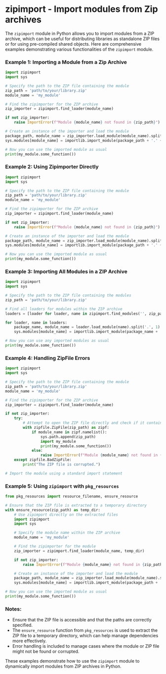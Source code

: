 # zipimport - Import modules from Zip archives

The `zipimport` module in Python allows you to import modules from a ZIP archive, which can be useful for distributing libraries as standalone ZIP files or for using pre-compiled shared objects. Here are comprehensive examples demonstrating various functionalities of the `zipimport` module.

### Example 1: Importing a Module from a Zip Archive

```python
import zipimport
import sys

# Specify the path to the ZIP file containing the module
zip_path = 'path/to/your/library.zip'
module_name = 'my_module'

# Find the zipimporter for the ZIP archive
zip_importer = zipimport.find_loader(module_name)

if not zip_importer:
    raise ImportError(f"Module {module_name} not found in {zip_path}")

# Create an instance of the importer and load the module
package_path, module_name = zip_importer.load_module(module_name).split('.', 1)
sys.modules[module_name] = importlib.import_module(package_path + '.' + module_name)

# Now you can use the imported module as usual
print(my_module.some_function())
```

### Example 2: Using Zipimporter Directly

```python
import zipimport
import sys

# Specify the path to the ZIP file containing the module
zip_path = 'path/to/your/library.zip'
module_name = 'my_module'

# Find the zipimporter for the ZIP archive
zip_importer = zipimport.find_loader(module_name)

if not zip_importer:
    raise ImportError(f"Module {module_name} not found in {zip_path}")

# Create an instance of the importer and load the module
package_path, module_name = zip_importer.load_module(module_name).split('.', 1)
sys.modules[module_name] = importlib.import_module(package_path + '.' + module_name)

# Now you can use the imported module as usual
print(my_module.some_function())
```

### Example 3: Importing All Modules in a ZIP Archive

```python
import zipimport
import sys

# Specify the path to the ZIP file containing the modules
zip_path = 'path/to/your/library.zip'

# Find all loaders for modules within the ZIP archive
loaders = [loader for loader, name in zipimport.find_modules('', zip_path)]

for loader, name in loaders:
    package_name, module_name = loader.load_module(name).split('.', 1)
    sys.modules[module_name] = importlib.import_module(package_name + '.' + module_name)

# Now you can use any imported modules as usual
print(my_module.some_function())
```

### Example 4: Handling ZipFile Errors

```python
import zipimport
import sys

# Specify the path to the ZIP file containing the module
zip_path = 'path/to/your/library.zip'
module_name = 'my_module'

# Find the zipimporter for the ZIP archive
zip_importer = zipimport.find_loader(module_name)

if not zip_importer:
    try:
        # Attempt to open the ZIP file directly and check if it contains the module
        with zipfile.ZipFile(zip_path) as zipf:
            if module_name in zipf.namelist():
                sys.path.append(zip_path)
                import my_module
                print(my_module.some_function())
            else:
                raise ImportError(f"Module {module_name} not found in {zip_path}")
    except zipfile.BadZipFile:
        print("The ZIP file is corrupted.")

# Import the module using a standard import statement
```

### Example 5: Using `zipimport` with `pkg_resources`

```python
from pkg_resources import resource_filename, ensure_resource

# Ensure that the ZIP file is extracted to a temporary directory
with ensure_resource(zip_path) as temp_dir:
    # Use zipimport directly on the extracted files
    import zipimport
    import sys

    # Specify the module name within the ZIP archive
    module_name = 'my_module'

    # Find the zipimporter for the module
    zip_importer = zipimport.find_loader(module_name, temp_dir)

    if not zip_importer:
        raise ImportError(f"Module {module_name} not found in {zip_path}")

    # Create an instance of the importer and load the module
    package_path, module_name = zip_importer.load_module(module_name).split('.', 1)
    sys.modules[module_name] = importlib.import_module(package_path + '.' + module_name)

# Now you can use the imported module as usual
print(my_module.some_function())
```

### Notes:
- Ensure that the ZIP file is accessible and that the paths are correctly specified.
- The `ensure_resource` function from `pkg_resources` is used to extract the ZIP file to a temporary directory, which can help manage dependencies more effectively.
- Error handling is included to manage cases where the module or ZIP file might not be found or corrupted.

These examples demonstrate how to use the `zipimport` module to dynamically import modules from ZIP archives in Python.
